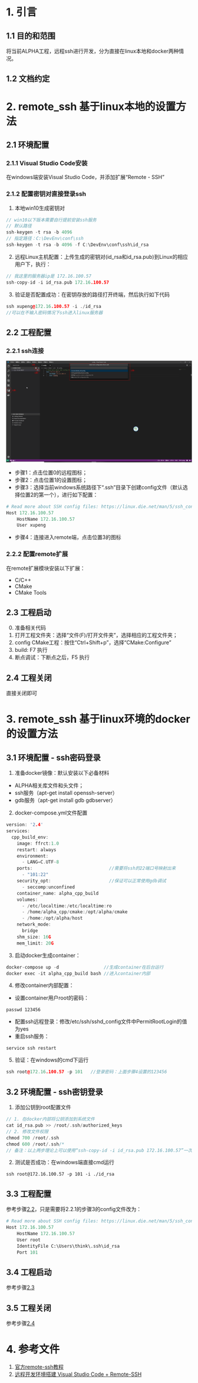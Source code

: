 # 1. 引言
## 1.1 目的和范围
将当前ALPHA工程，远程ssh进行开发，分为直接在linux本地和docker两种情况。

## 1.2 文档约定


# 2. remote_ssh 基于linux本地的设置方法
## 2.1 环境配置
### 2.1.1 Visual Studio Code安装
在windows端安装Visual Studio Code，并添加扩展“Remote - SSH”
### 2.1.2 配置密钥对直接登录ssh
1. 本地win10生成密钥对
```cpp
// win10以下版本需要自行提前安装ssh服务
// 默认路径
ssh-keygen -t rsa -b 4096
// 指定路径：C:\DevEnv\conf\ssh
ssh-keygen -t rsa -b 4096 -f C:\DevEnv\conf\ssh\id_rsa
```
2.  远程Linux主机配置：上传生成的密钥对(id_rsa和id_rsa.pub)到Linux的相应用户下，执行：
```cpp
// 我这里的服务器ip是 172.16.100.57
ssh-copy-id -i id_rsa.pub 172.16.100.57
```
3. 验证是否配置成功：在密钥存放的路径打开终端，然后执行如下代码
```cpp
ssh xupeng@172.16.100.57 -i ./id_rsa
//可以在不输入密码情况下ssh进入linux服务器
```
## 2.2 工程配置
### 2.2.1 ssh连接
![alt text](imgs/ssh_config.png "ssh_config_status")
- 步骤1：点击位置0的远程图标；
- 步骤2：点击位置1的设置图标；
- 步骤3：选择当前windows系统路径下“.ssh”目录下创建config文件（默认选择位置2的第一个），进行如下配置：
```python
# Read more about SSH config files: https://linux.die.net/man/5/ssh_config
Host 172.16.100.57
    HostName 172.16.100.57
    User xupeng
```
- 步骤4：连接进入remote端，点击位置3的图标

### 2.2.2 配置remote扩展
在remote扩展模块安装以下扩展：
- C/C++
- CMake
- CMake Tools

## 2.3 工程启动
0. 准备相关代码
1. 打开工程文件夹：选择“文件(F)/打开文件夹”，选择相应的工程文件夹；
2. config CMake工程：按住“Ctrl+Shift+p”，选择“CMake:Configure”
3. build: F7 执行
4. 断点调试：下断点之后，F5 执行

## 2.4 工程关闭
直接关闭即可

# 3. remote_ssh 基于linux环境的docker的设置方法
## 3.1 环境配置 - ssh密码登录
1. 准备docker镜像：默认安装以下必备材料
- ALPHA相关库文件和头文件；
- ssh服务（apt-get install openssh-server）
- gdb服务（apt-get install gdb gdbserver）
2. docker-compose.yml文件配置
```cpp
version: '2.4'
services:
  cpp_build_env:
    image: ffrct:1.0
    restart: always
    environment:
      - LANG=C.UTF-8
    ports:                             //需要将ssh的22端口号映射出来
      - "101:22"
    security_opt:                      //保证可以正常使用gdb调试
      - seccomp:unconfined
    container_name: alpha_cpp_build
    volumes:
      - /etc/localtime:/etc/localtime:ro
      - /home/alpha_cpp/cmake:/opt/alpha/cmake
      - /home:/opt/alpha/host
    network_mode:
      bridge
    shm_size: 16G
    mem_limit: 20G
```
3. 启动docker生成container：
```cpp
docker-compose up -d                 //生成container在后台运行
docker exec -it alpha_cpp_build bash //进入container内部
```
4. 修改container内部配置：
- 设置container用户root的密码：
```
passwd 123456
```
- 配置ssh远程登录：修改/etc/ssh/sshd_config文件中PermitRootLogin的值为yes
- 重启ssh服务：
```
service ssh restart
```
5. 验证：在windows的cmd下运行
```cpp
ssh root@172.16.100.57 -p 101   //登录密码：上面步骤4设置的123456
```
## 3.2 环境配置 - ssh密钥登录
1. 添加公钥到root配置文件
```cpp
// 1. 在docker内部将公钥添加到系统文件
cat id_rsa.pub >> /root/.ssh/authorized_keys
// 2. 修改文件权限
chmod 700 /root/.ssh
chmod 600 /root/.ssh/*
// 备注：以上两步理论上可以使用“ssh-copy-id -i id_rsa.pub 172.16.100.57”一次解决，但是出现permission问题，无法通过
```
2. 测试是否成功：在windows端直接cmd运行
```
ssh root@172.16.100.57 -p 101 -i ./id_rsa
```
## 3.3 工程配置
参考步骤[2.2](#2.2-工程配置)，只是需要将2.2.1的步骤3的config文件改为：
```python
# Read more about SSH config files: https://linux.die.net/man/5/ssh_config
Host 172.16.100.57
    HostName 172.16.100.57
    User root
    IdentityFile C:\Users\think\.ssh\id_rsa
    Port 101
```
## 3.4 工程启动
参考步骤[2.3](#2.3-工程启动)

## 3.5 工程关闭
参考步骤[2.4](#2.4-工程关闭)

# 4. 参考文件
1. [官方remote-ssh教程](https://code.visualstudio.com/docs/remote/ssh)
2. [远程开发环境搭建 Visual Studio Code + Remote-SSH](https://blog.csdn.net/u013475983/article/details/91861437)
